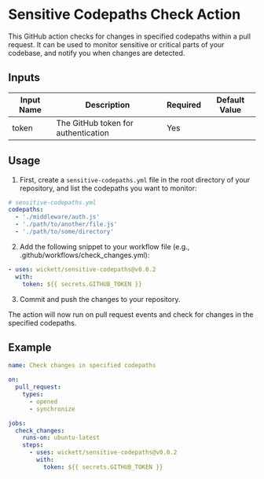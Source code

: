 # Sensitive Codepaths Check Action

This GitHub action checks for changes in specified codepaths within a pull request. It can be used to monitor sensitive or critical parts of your codebase, and notify you when changes are detected.

## Inputs

| Input Name | Description                        | Required | Default Value |
|------------|------------------------------------|----------|---------------|
| token      | The GitHub token for authentication| Yes      |               |

## Usage

1. First, create a `sensitive-codepaths.yml` file in the root directory of your repository, and list the codepaths you want to monitor:

```yaml
# sensitive-codepaths.yml
codepaths:
  - './middleware/auth.js'
  - './path/to/another/file.js'
  - './path/to/some/directory'
```

2. Add the following snippet to your workflow file (e.g., .github/workflows/check_changes.yml):

```yaml
- uses: wickett/sensitive-codepaths@v0.0.2
  with:
    token: ${{ secrets.GITHUB_TOKEN }}
```


3. Commit and push the changes to your repository.

The action will now run on pull request events and check for changes in the specified codepaths.

## Example

```yaml
name: Check changes in specified codepaths

on:
  pull_request:
    types:
      - opened
      - synchronize

jobs:
  check_changes:
    runs-on: ubuntu-latest
    steps:
      - uses: wickett/sensitive-codepaths@v0.0.2
        with:
          token: ${{ secrets.GITHUB_TOKEN }}
```


